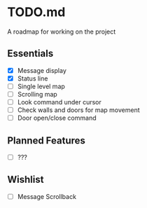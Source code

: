 # TODO.md
A roadmap for working on the project

## Essentials
* [X] Message display
* [X] Status line
* [ ] Single level map
* [ ] Scrolling map
* [ ] Look command under cursor
* [ ] Check walls and doors for map movement
* [ ] Door open/close command

## Planned Features
* [ ] ???

## Wishlist
* [ ] Message Scrollback
